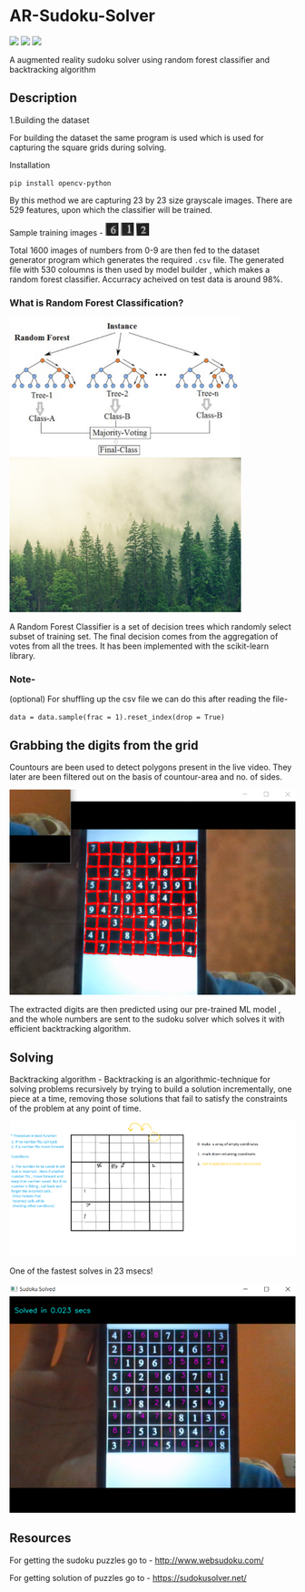 # AR-Sudoku-Solver
![](https://img.shields.io/badge/python-3.8-blue)
![](https://img.shields.io/badge/contributers-1-green)
![](https://img.shields.io/badge/license-MIT-lightgrey)

A augmented reality sudoku solver using random forest classifier and backtracking algorithm

## Description
1.Building the dataset

For building the dataset the same program is used which is used for capturing the square grids during solving.

Installation

`pip install opencv-python`

By this method we are capturing 23 by 23 size grayscale images. There are 529 features, upon which the classifier will be trained.

Sample training images - ![](Dataset/digit-6/12.png) ![](Dataset/digit-1/11.png) ![](Dataset/digit-2/8.png)

Total 1600 images of numbers from 0-9 are then fed to the dataset generator program which generates the required `.csv` file. The generated file
with 530 coloumns is then used by model builder , which makes a random forest classifier. Accurracy acheived on test data is around 98%.

### What is Random Forest Classification?

![](Ideas/a.png) ![](Ideas/forest2.png)

A Random Forest Classifier is a set of decision trees which randomly select subset of training set. The final decision comes from the aggregation of votes 
from all the trees. It has been implemented with the scikit-learn library. 

### Note-
(optional) For shuffling up the csv file we can do this after reading the file- 

`data = data.sample(frac = 1).reset_index(drop = True)`

## Grabbing the digits from the grid

Countours are been used to detect polygons present in the live video. They later are been filtered out on the basis of countour-area and no. of sides.

![](Ideas/detection1.png)

The extracted digits are then predicted using our pre-trained ML model , and the whole numbers are sent to the sudoku solver which solves it with efficient backtracking
algorithm.

## Solving 

Backtracking algorithm - Backtracking is an algorithmic-technique for solving problems recursively by trying to build a solution incrementally, one piece at a time, removing those solutions that fail to satisfy the constraints of the problem at any point of time.

![](Ideas/ss1.png)

One of the fastest solves in 23 msecs!

![](Ideas/solved_image.png)

## Resources
For getting the sudoku puzzles go to  - http://www.websudoku.com/

For getting solution of puzzles go to - https://sudokusolver.net/























